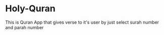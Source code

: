 # Holy-Quran

This is Quran App that gives verse to it's user by just select surah number and parah number
